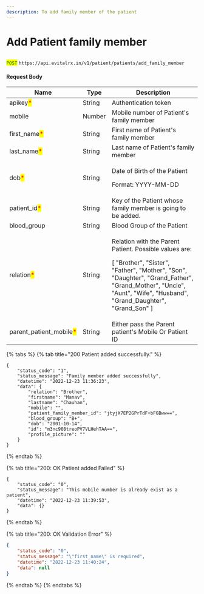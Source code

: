 ```yaml
---
description: To add family member of the patient
---
```


# Add Patient family member

## &#x20;&#x20;

<mark style="color:green;">`POST`</mark> `https://api.evitalrx.in/v1/patient/patients/add_family_member`

#### Request Body

| Name                                                      | Type   | Description                                                                                                                                                                                                                                   |
| --------------------------------------------------------- | ------ | --------------------------------------------------------------------------------------------------------------------------------------------------------------------------------------------------------------------------------------------- |
| apikey<mark style="color:red;">\*</mark>                  | String | Authentication token                                                                                                                                                                                                                          |
| mobile                                                    | Number | Mobile number of Patient's family member                                                                                                                                                                                                      |
| first\_name<mark style="color:red;">\*</mark>             | String | First name of Patient's family member                                                                                                                                                                                                         |
| last\_name<mark style="color:red;">\*</mark>              | String | Last name of Patient's family member                                                                                                                                                                                                          |
| dob<mark style="color:red;">\*</mark>                     | String | <p>Date of Birth of the Patient</p><p>Format: YYYY-MM-DD</p>                                                                                                                                                                                  |
| patient\_id<mark style="color:red;">\*</mark>             | String | Key of the Patient whose family member is going to be added.                                                                                                                                                                                  |
| blood\_group                                              | String | Blood Group of the Patient                                                                                                                                                                                                                    |
| relation<mark style="color:red;">\*</mark>                | String | <p>Relation with the Parent Patient. Possible values are: </p><p>[ "Brother", "Sister", "Father", "Mother", "Son", "Daughter", "Grand_Father", "Grand_Mother", "Uncle", "Aunt", "Wife", "Husband", "Grand_Daughter", "Grand_Son" ]</p><p></p> |
| parent\_patient\_mobile<mark style="color:red;">\*</mark> | String | Either pass the Parent patient's Mobile Or Patient ID                                                                                                                                                                                         |

{% tabs %}
{% tab title="200 Patient added successfully." %}
```
{
    "status_code": "1",
    "status_message": "Family member added successfully",
    "datetime": "2022-12-23 11:36:23",
    "data": {
        "relation": "Brother",
        "firstname": "Manav",
        "lastname": "Chauhan",
        "mobile": "",
        "patient_family_member_id": "jtyjX7EP2GPrTdF+bFGBww==",
        "blood_group": "B+",
        "dob": "2001-10-14",
        "id": "m3nc908treoPV7VLHehTAA==",
        "profile_picture": ""
    }
}
```
{% endtab %}

{% tab title="200: OK Patient added Failed" %}
```
{
    "status_code": "0",
    "status_message": "This mobile number is already exist as a patient",
    "datetime": "2022-12-23 11:39:53",
    "data": {}
}
```
{% endtab %}

{% tab title="200: OK Validation Error" %}
```json
{
    "status_code": "0",
    "status_message": "\"first_name\" is required",
    "datetime": "2022-12-23 11:40:24",
    "data": null
}
```
{% endtab %}
{% endtabs %}

